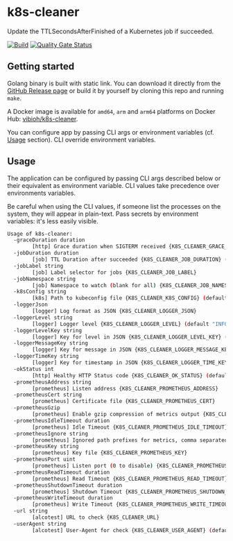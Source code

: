# k8s-cleaner

Update the TTLSecondsAfterFinished of a Kubernetes job if succeeded.

[![Build](https://github.com/ViBiOh/k8s-cleaner/workflows/Build/badge.svg)](https://github.com/ViBiOh/k8s-cleaner/actions)
[![Quality Gate Status](https://sonarcloud.io/api/project_badges/measure?project=ViBiOh_k8s-cleaner&metric=alert_status)](https://sonarcloud.io/dashboard?id=ViBiOh_k8s-cleaner)

## Getting started

Golang binary is built with static link. You can download it directly from the [GitHub Release page](https://github.com/ViBiOh/k8s-cleaner/releases) or build it by yourself by cloning this repo and running `make`.

A Docker image is available for `amd64`, `arm` and `arm64` platforms on Docker Hub: [vibioh/k8s-cleaner](https://hub.docker.com/r/vibioh/k8s-cleaner/tags).

You can configure app by passing CLI args or environment variables (cf. [Usage](#usage) section). CLI override environment variables.

## Usage

The application can be configured by passing CLI args described below or their equivalent as environment variable. CLI values take precedence over environments variables.

Be careful when using the CLI values, if someone list the processes on the system, they will appear in plain-text. Pass secrets by environment variables: it's less easily visible.

```bash
Usage of k8s-cleaner:
  -graceDuration duration
        [http] Grace duration when SIGTERM received {K8S_CLEANER_GRACE_DURATION} (default 30s)
  -jobDuration duration
        [job] TTL Duration after succeeded {K8S_CLEANER_JOB_DURATION} (default 2m0s)
  -jobLabel string
        [job] Label selector for jobs {K8S_CLEANER_JOB_LABEL}
  -jobNamespace string
        [job] Namespace to watch (blank for all) {K8S_CLEANER_JOB_NAMESPACE}
  -k8sConfig string
        [k8s] Path to kubeconfig file {K8S_CLEANER_K8S_CONFIG} (default "/Users/macbook/.kube/config")
  -loggerJson
        [logger] Log format as JSON {K8S_CLEANER_LOGGER_JSON}
  -loggerLevel string
        [logger] Logger level {K8S_CLEANER_LOGGER_LEVEL} (default "INFO")
  -loggerLevelKey string
        [logger] Key for level in JSON {K8S_CLEANER_LOGGER_LEVEL_KEY} (default "level")
  -loggerMessageKey string
        [logger] Key for message in JSON {K8S_CLEANER_LOGGER_MESSAGE_KEY} (default "message")
  -loggerTimeKey string
        [logger] Key for timestamp in JSON {K8S_CLEANER_LOGGER_TIME_KEY} (default "time")
  -okStatus int
        [http] Healthy HTTP Status code {K8S_CLEANER_OK_STATUS} (default 204)
  -prometheusAddress string
        [prometheus] Listen address {K8S_CLEANER_PROMETHEUS_ADDRESS}
  -prometheusCert string
        [prometheus] Certificate file {K8S_CLEANER_PROMETHEUS_CERT}
  -prometheusGzip
        [prometheus] Enable gzip compression of metrics output {K8S_CLEANER_PROMETHEUS_GZIP}
  -prometheusIdleTimeout duration
        [prometheus] Idle Timeout {K8S_CLEANER_PROMETHEUS_IDLE_TIMEOUT} (default 10s)
  -prometheusIgnore string
        [prometheus] Ignored path prefixes for metrics, comma separated {K8S_CLEANER_PROMETHEUS_IGNORE}
  -prometheusKey string
        [prometheus] Key file {K8S_CLEANER_PROMETHEUS_KEY}
  -prometheusPort uint
        [prometheus] Listen port (0 to disable) {K8S_CLEANER_PROMETHEUS_PORT} (default 9090)
  -prometheusReadTimeout duration
        [prometheus] Read Timeout {K8S_CLEANER_PROMETHEUS_READ_TIMEOUT} (default 5s)
  -prometheusShutdownTimeout duration
        [prometheus] Shutdown Timeout {K8S_CLEANER_PROMETHEUS_SHUTDOWN_TIMEOUT} (default 5s)
  -prometheusWriteTimeout duration
        [prometheus] Write Timeout {K8S_CLEANER_PROMETHEUS_WRITE_TIMEOUT} (default 10s)
  -url string
        [alcotest] URL to check {K8S_CLEANER_URL}
  -userAgent string
        [alcotest] User-Agent for check {K8S_CLEANER_USER_AGENT} (default "Alcotest")
```
